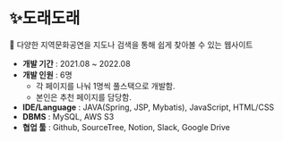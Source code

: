 # ✨도래도래

:mag_right: 다양한 지역문화공연을 지도나 검색을 통해 쉽게 찾아볼 수 있는 웹사이트

- **개발 기간** : 2021.08 ~ 2022.08
- **개발 인원** : 6명
    - 각 페이지를 나눠 1명씩 풀스택으로 개발함.
    - 본인은 추천 페이지를 담당함.
- **IDE/Language** : JAVA(Spring, JSP, Mybatis), JavaScript, HTML/CSS
- **DBMS** : MySQL, AWS S3
- **협업 툴** : Github, SourceTree, Notion, Slack, Google Drive
